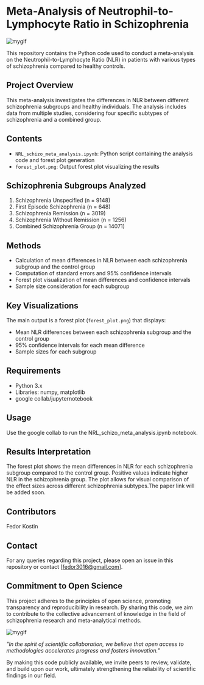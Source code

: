# Meta-Analysis of Neutrophil-to-Lymphocyte Ratio in Schizophrenia
![mygif](https://s12.gifyu.com/images/SDs0v.gif)


This repository contains the Python code used to conduct a meta-analysis on the Neutrophil-to-Lymphocyte Ratio (NLR) in patients with various types of schizophrenia compared to healthy controls.

## Project Overview

This meta-analysis investigates the differences in NLR between different schizophrenia subgroups and healthy individuals. The analysis includes data from multiple studies, considering four specific subtypes of schizophrenia and a combined group.

## Contents

- `NRL_schizo_meta_analysis.ipynb`: Python script containing the analysis code and forest plot generation
- `forest_plot.png`: Output forest plot visualizing the results

## Schizophrenia Subgroups Analyzed

1. Schizophrenia Unspecified (n = 9148)
2. First Episode Schizophrenia (n = 648)
3. Schizophrenia Remission (n = 3019)
4. Schizophrenia Without Remission (n = 1256)
5. Combined Schizophrenia Group (n = 14071)

## Methods

- Calculation of mean differences in NLR between each schizophrenia subgroup and the control group
- Computation of standard errors and 95% confidence intervals
- Forest plot visualization of mean differences and confidence intervals
- Sample size consideration for each subgroup

## Key Visualizations

The main output is a forest plot (`forest_plot.png`) that displays:
- Mean NLR differences between each schizophrenia subgroup and the control group
- 95% confidence intervals for each mean difference
- Sample sizes for each subgroup

## Requirements

- Python 3.x
- Libraries: numpy, matplotlib
- google collab/jupyternotebook

## Usage

Use the google collab to run the NRL_schizo_meta_analysis.ipynb notebook.

## Results Interpretation

The forest plot shows the mean differences in NLR for each schizophrenia subgroup compared to the control group. Positive values indicate higher NLR in the schizophrenia group. The plot allows for visual comparison of the effect sizes across different schizophrenia subtypes.The paper link will be added soon.

## Contributors

Fedor Kostin

## Contact

For any queries regarding this project, please open an issue in this repository or contact [fedor3016@gmail.com].

## Commitment to Open Science

This project adheres to the principles of open science, promoting transparency and reproducibility in research. By sharing this code, we aim to contribute to the collective advancement of knowledge in the field of schizophrenia research and meta-analytical methods.

![mygif](https://s12.gifyu.com/images/SDxHt.gif)

*"In the spirit of scientific collaboration, we believe that open access to methodologies accelerates progress and fosters innovation."*

By making this code publicly available, we invite peers to review, validate, and build upon our work, ultimately strengthening the reliability of scientific findings in our field.
